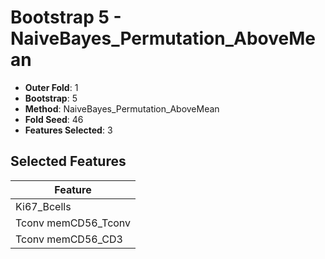 # Bootstrap 5 - NaiveBayes_Permutation_AboveMean

- **Outer Fold**: 1
- **Bootstrap**: 5
- **Method**: NaiveBayes_Permutation_AboveMean
- **Fold Seed**: 46
- **Features Selected**: 3

## Selected Features

| Feature |
|---------|
| Ki67_Bcells |
| Tconv memCD56_Tconv |
| Tconv memCD56_CD3 |
